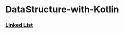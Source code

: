 # DataStructure-with-Kotlin

### [Linked List](https://github.com/ashutoshkailkhura/DataStructure-with-Kotlin/blob/master/LinkedList.md) 

